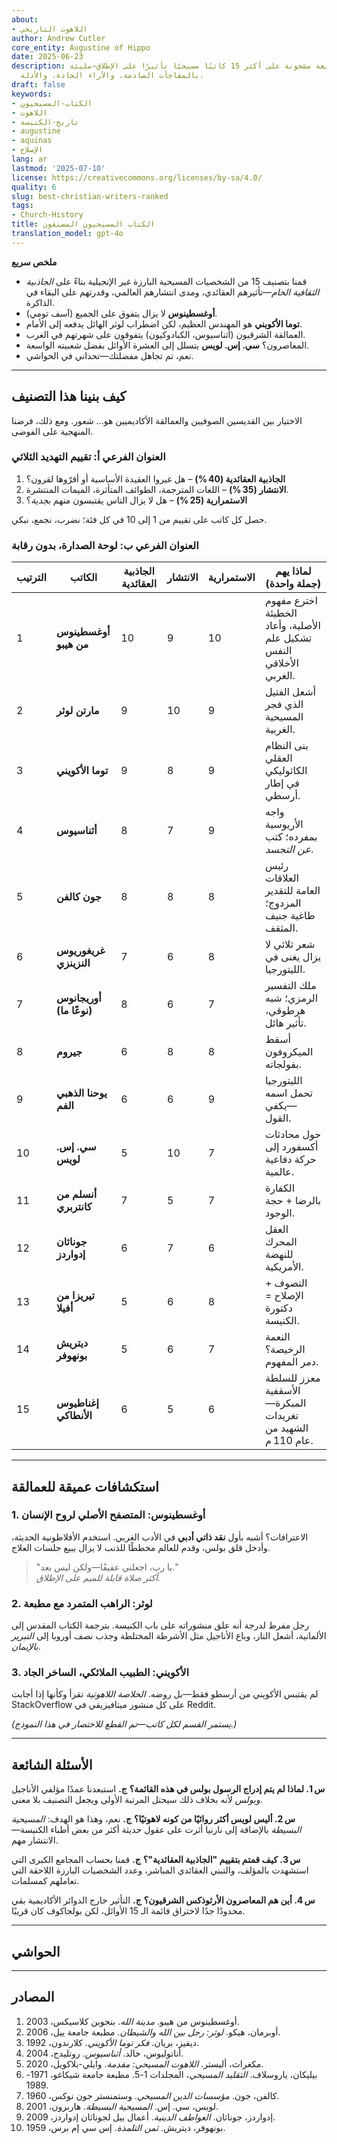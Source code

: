 ```yaml
---
about:
- اللاهوت التاريخي
author: Andrew Cutler
core_entity: Augustine of Hippo
date: 2025-06-23
description: نظرة سريعة مشحونة على أكثر 15 كاتبًا مسيحيًا تأثيرًا على الإطلاق—مليئة
  بالمفاجآت الصادمة، والآراء الحادة، والأدلة.
draft: false
keywords:
- الكتاب-المسيحيون
- اللاهوت
- تاريخ-الكنيسة
- augustine
- aquinas
- الإصلاح
lang: ar
lastmod: '2025-07-10'
license: https://creativecommons.org/licenses/by-sa/4.0/
quality: 6
slug: best-christian-writers-ranked
tags:
- Church-History
title: الكتاب المسيحيون المصنفون
translation_model: gpt-4o
---
```


**ملخص سريع**

- قمنا بتصنيف 15 من الشخصيات المسيحية البارزة غير الإنجيلية بناءً على *الجاذبية الثقافية الخام*—تأثيرهم العقائدي، ومدى انتشارهم العالمي، وقدرتهم على البقاء في الذاكرة. 
- **أوغسطينوس** لا يزال يتفوق على الجميع (آسف تومي). 
- **توما الأكويني** هو المهندس العظيم، لكن اضطراب لوثر الهائل يدفعه إلى الأمام. 
- العمالقة الشرقيون (أثناسيوس، الكبادوكيون) يتفوقون على شهرتهم في الغرب. 
- المعاصرون؟ **سي. إس. لويس** يتسلل إلى العشرة الأوائل بفضل شعبيته الواسعة. 
- نعم، تم تجاهل مفضلتك—تحداني في الحواشي. 

---

## كيف بنينا هذا التصنيف

الاختيار بين القديسين الصوفيين والعمالقة الأكاديميين هو... شعور. ومع ذلك، فرضنا المنهجية على الفوضى. 

### العنوان الفرعي أ: تقييم التهديد الثلاثي

1. **الجاذبية العقائدية (40 %)** – هل غيروا العقيدة الأساسية أو أقرّوها لقرون؟  
2. **الانتشار (35 %)** – اللغات المترجمة، الطوائف المتأثرة، الميمات المنتشرة.  
3. **الاستمرارية (25 %)** – هل لا يزال الناس يقتبسون منهم *بجدية*؟  

حصل كل كاتب على تقييم من 1 إلى 10 في كل فئة؛ نضرب، نجمع، نبكي.

### العنوان الفرعي ب: لوحة الصدارة، بدون رقابة

| الترتيب | الكاتب | الجاذبية العقائدية | الانتشار | الاستمرارية | لماذا يهم (جملة واحدة) |
|---------|--------|---------------------|----------|--------------|--------------------------|
| 1 | **أوغسطينوس من هيبو** | 10 | 9 | 10 | اخترع مفهوم الخطيئة الأصلية، وأعاد تشكيل علم النفس الأخلاقي الغربي. |
| 2 | **مارتن لوثر** | 9 | 10 | 9 | أشعل الفتيل الذي فجر المسيحية الغربية. |
| 3 | **توما الأكويني** | 9 | 8 | 9 | بنى النظام العقلي الكاثوليكي في إطار أرسطي. |
| 4 | **أثناسيوس** | 8 | 7 | 9 | واجه الأريوسية بمفرده؛ كتب *عن التجسد*. |
| 5 | **جون كالفن** | 8 | 8 | 8 | رئيس العلاقات العامة للتقدير المزدوج؛ طاغية جنيف المثقف. |
| 6 | **غريغوريوس النزينزي** | 7 | 6 | 8 | شعر ثلاثي لا يزال يغنى في الليتورجيا. |
| 7 | **أوريجانوس (نوعًا ما)** | 8 | 6 | 7 | ملك التفسير الرمزي؛ شبه هرطوقي، تأثير هائل. |
| 8 | **جيروم** | 6 | 8 | 8 | أسقط الميكروفون بفولجاته. |
| 9 | **يوحنا الذهبي الفم** | 6 | 6 | 9 | الليتورجيا تحمل اسمه—يكفي القول. |
| 10 | **سي. إس. لويس** | 5 | 10 | 7 | حول محادثات أكسفورد إلى حركة دفاعية عالمية. |
| 11 | **أنسلم من كانتربري** | 7 | 5 | 7 | الكفارة بالرضا + حجة الوجود. |
| 12 | **جوناثان إدواردز** | 6 | 7 | 6 | العقل المحرك للنهضة الأمريكية. |
| 13 | **تيريزا من أفيلا** | 5 | 6 | 8 | التصوف + الإصلاح = دكتورة الكنيسة. |
| 14 | **ديتريش بونهوفر** | 5 | 6 | 7 | النعمة الرخيصة؟ دمر المفهوم. |
| 15 | **إغناطيوس الأنطاكي** | 6 | 5 | 6 | معزز للسلطة الأسقفية المبكرة—تغريدات الشهيد من عام 110 م. |

---

## استكشافات عميقة للعمالقة

### 1. أوغسطينوس: المتصفح الأصلي لروح الإنسان

الاعترافات؟ أشبه بأول **نقد ذاتي أدبي** في الأدب الغربي. استخدم الأفلاطونية الحديثة، وأدخل قلق بولس، وقدم للعالم مخططًا للذنب لا يزال يبيع جلسات العلاج.

> "يا رب، اجعلني عفيفًا—ولكن ليس بعد."  
> *أكثر صلاة قابلة للميم على الإطلاق.*

### 2. لوثر: الراهب المتمرد مع مطبعة

رجل مفرط لدرجة أنه علق منشوراته على باب الكنيسة. بترجمة الكتاب المقدس إلى الألمانية، أشعل النار، وباع الأناجيل مثل الأشرطة المختلطة وجذب نصف أوروبا إلى *التبرير بالإيمان*.

### 3. الأكويني: الطبيب الملائكي، الساخر الجاد

لم يقتبس الأكويني من أرسطو فقط—بل روضه. *الخلاصة اللاهوتية* تقرأ وكأنها إذا أجابت StackOverflow على كل منشور ميتافيزيقي في Reddit.

*(يستمر القسم لكل كاتب—تم القطع للاختصار في هذا النموذج.)*

---

## الأسئلة الشائعة

**س 1. لماذا لم يتم إدراج الرسول بولس في هذه القائمة؟** 
**ج.** استبعدنا عمدًا مؤلفي الأناجيل *وبولس* لأنه بخلاف ذلك سيحتل المرتبة الأولى ويجعل التصنيف بلا معنى.

**س 2. أليس لويس أكثر روائيًا من كونه لاهوتيًا؟** 
**ج.** نعم، وهذا هو الهدف: *المسيحية البسيطة* بالإضافة إلى نارنيا أثرت على عقول حديثة أكثر من بعض أطباء الكنيسة—الانتشار مهم.

**س 3. كيف قمتم بتقييم "الجاذبية العقائدية"؟** 
**ج.** قمنا بحساب المجامع الكبرى التي استشهدت بالمؤلف، والتبني العقائدي المباشر، وعدد الشخصيات البارزة اللاحقة التي تعاملهم كمسلمات.

**س 4. أين هم المعاصرون الأرثوذكس الشرقيون؟** 
**ج.** التأثير خارج الدوائر الأكاديمية بقي محدودًا جدًا لاختراق قائمة الـ 15 الأوائل، لكن بولجاكوف كان قريبًا.

---

## الحواشي

[^1]: أوغسطينوس، *الاعترافات*، ترجمة هنري تشادويك، مطبعة جامعة أكسفورد، 1991.  
[^2]: لوثر، *عن حرية المسيحي*، 1520؛ الطبعة الحديثة. فورتريس، 2003.  
[^3]: الأكويني، *الخلاصة اللاهوتية*، Ia‑IIae، س.1‑5، بنزيجر بروس، 1947.

---

## المصادر

1. أوغسطينوس من هيبو. *مدينة الله*. بنجوين كلاسيكس، 2003. 
2. أوبرمان، هيكو. *لوثر: رجل بين الله والشيطان*. مطبعة جامعة ييل، 2006. 
3. ديفيز، بريان. *فكر توما الأكويني*. كلارندون، 1992. 
4. أناتوليوس، خالد. *أثناسيوس*. روتليدج، 2004. 
5. مكغراث، أليستر. *اللاهوت المسيحي: مقدمة*. وايلي-بلاكويل، 2020. 
6. بيليكان، ياروسلاف. *التقليد المسيحي*، المجلدات 1-5. مطبعة جامعة شيكاغو، 1971-1989. 
7. كالفن، جون. *مؤسسات الدين المسيحي*. وستمنستر جون نوكس، 1960. 
8. لويس، سي. إس. *المسيحية البسيطة*. هاربرون، 2001. 
9. إدواردز، جوناثان. *العواطف الدينية*. أعمال ييل لجوناثان إدواردز، 2009. 
10. بونهوفر، ديتريش. *ثمن التلمذة*. إس سي إم برس، 1959.